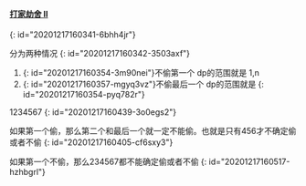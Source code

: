 #### [打家劫舍 II](https://leetcode-cn.com/problems/house-robber-ii/)
{: id="20201217160341-6bhh4jr"}

分为两种情况
{: id="20201217160342-3503axf"}

1. {: id="20201217160354-3m90nei"}不偷第一个  dp的范围就是 1,n
2. {: id="20201217160357-mgyq3vz"}不偷最后一个 dp的范围就是
{: id="20201217160354-pyq782r"}

1234567
{: id="20201217160439-3o0egs2"}

如果第一个偷，那么第二个和最后一个就一定不能偷。也就是只有456才不确定偷或者不偷
{: id="20201217160405-cf6sxy3"}

如果第一个不偷，那么234567都不能确定偷或者不偷
{: id="20201217160517-hzhbgrl"}
